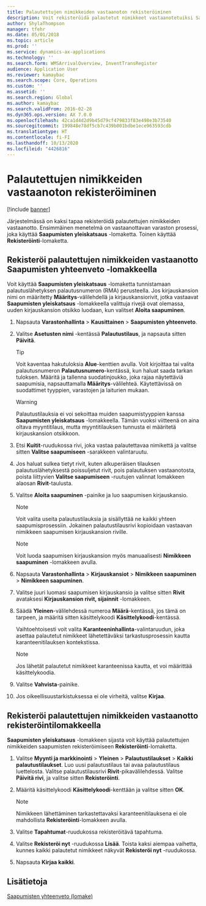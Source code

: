 ```yaml
---
title: Palautettujen nimikkeiden vastaanoton rekisteröiminen
description: Voit rekisteröidä palautetut nimikkeet vastaanotetuiksi Saapumisten yleiskatsaus -lomakkeella tai Rekisteröinti-lomakkeella.
author: ShylaThompson
manager: tfehr
ms.date: 05/01/2018
ms.topic: article
ms.prod: ''
ms.service: dynamics-ax-applications
ms.technology: ''
ms.search.form: WMSArrivalOverview, InventTransRegister
audience: Application User
ms.reviewer: kamaybac
ms.search.scope: Core, Operations
ms.custom: ''
ms.assetid: ''
ms.search.region: Global
ms.author: kamaybac
ms.search.validFrom: 2016-02-28
ms.dyn365.ops.version: AX 7.0.0
ms.openlocfilehash: 42ca1d4d2d9b45d79cf479833f83e498e3b73540
ms.sourcegitcommit: 199848e78df5cb7c439b001bdbe1ece963593cdb
ms.translationtype: HT
ms.contentlocale: fi-FI
ms.lasthandoff: 10/13/2020
ms.locfileid: "4426816"
---
```

# <a name="register-the-receipt-of-returned-items"></a>Palautettujen nimikkeiden vastaanoton rekisteröiminen 

[!include [banner](../includes/banner.md)]


Järjestelmässä on kaksi tapaa rekisteröidä palautettujen nimikkeiden vastaanotto. Ensimmäinen menetelmä on vastaanottavan varaston prosessi, joka käyttää **Saapumisten yleiskatsaus** -lomaketta. Toinen käyttää **Rekisteröinti**-lomaketta.

## <a name="register-the-receipt-of-returned-items-in-the-arrival-overview-form"></a>Rekisteröi palautettujen nimikkeiden vastaanotto Saapumisten yhteenveto -lomakkeella

Voit käyttää **Saapumisten yleiskatsaus** -lomaketta tunnistamaan palautuslähetyksen palautusnumeron (RMA) perusteella. Jos kirjauskansion nimi on määritetty **Määritys**-välilehdellä ja kirjauskansiorivit, jotka vastaavat **Saapumisten yleiskatsaus** -lomakkeella valittuja rivejä ovat olemassa, uuden kirjauskansion otsikko luodaan, kun valitset **Aloita saapuminen**.

1.  Napsauta **Varastonhallinta** \> **Kausittainen** \> **Saapumisten yhteenveto**.

2.  Valitse **Asetusten nimi** -kentässä **Palautustilaus**, ja napsauta sitten **Päivitä**.
    

    > [!TIP]
    > <P>Voit kaventaa hakutuloksia <STRONG>Alue</STRONG>-kenttien avulla. Voit kirjoittaa tai valita palautusnumeron <STRONG>Palautusnumero</STRONG>-kentässä, kun haluat saada tarkan tuloksen. Määritä ja tallenna suodatinjoukko, joka rajaa näytettäviä saapumisia, napsauttamalla <STRONG>Määritys</STRONG>-välilehteä. Käytettävissä on suodattimet tyyppien, varastojen ja laiturien mukaan.</P>

    

    > [!WARNING]
    > <P>Palautustilauksia ei voi sekoittaa muiden saapumistyyppien kanssa <STRONG>Saapumisten yleiskatsaus</STRONG> -lomakkeella. Tämän vuoksi viitteenä on aina oltava myyntitilaus, mutta myyntitilauksen tunnusta ei määritetä kirjauskansion otsikkoon.</P>



3.  Etsi **Kuitit**-ruudukossa rivi, joka vastaa palautettavaa nimikettä ja valitse sitten **Valitse saapumiseen** -sarakkeen valintaruutu.

4.  Jos haluat sulkea tietyt rivit, kuten alkuperäisen tilauksen palautuslähetyksestä poissuljetut rivit, pois palautuksen vastaanotosta, poista liittyvien **Valitse saapumiseen** -ruutujen valinnat lomakkeen alaosan **Rivit**-taulusta.

5.  Valitse **Aloita saapuminen** -painike ja luo saapumisen kirjauskansio.
    

    > [!NOTE]
    > <P>Voit valita useita palautustilauksia ja sisällyttää ne kaikki yhteen saapumisprosessiin. Jokainen palautustilausrivi kopioidaan vastaavan nimikkeen saapumisen kirjauskansion riville.</P>

    

    > [!NOTE]
    > <P>Voit luoda saapumisen kirjauskansion myös manuaalisesti <STRONG>Nimikkeen saapuminen</STRONG> -lomakkeen avulla. 



6.  Napsauta **Varastonhallinta** \> **Kirjauskansiot** \> **Nimikkeen saapuminen** \> **Nimikkeen saapuminen**.

7.  Valitse juuri luomasi saapumisen kirjauskansio ja valitse sitten **Rivit** avataksesi **Kirjauskansion rivit, sijainnit** -lomakkeen.

8.  Säädä **Yleinen**-välilehdessä numeroa **Määrä**-kentässä, jos tämä on tarpeen, ja määritä sitten käsittelykoodi **Käsittelykoodi**-kentässä.
    
    Vaihtoehtoisesti voit valita **Karanteeninhallinta**-valintaruudun, joka asettaa palautetut nimikkeet lähetettäväksi tarkastusprosessin kautta karanteenitilauksen kontekstissa.
    

    > [!NOTE]
    > <P>Jos lähetät palautetut nimikkeet karanteenissa kautta, et voi määrittää käsittelykoodia.</P>



9.  Valitse **Vahvista**-painike.

10. Jos oikeellisuustarkistuksessa ei ole virheitä, valitse **Kirjaa**.

## <a name="register-the-receipt-of-returned-items-in-the-registration-form"></a>Rekisteröi palautettujen nimikkeiden vastaanotto rekisteröintilomakkeella

**Saapumisten yleiskatsaus** -lomakkeen sijasta voit käyttää palautettujen nimikkeiden saapumisten rekisteröimiseen **Rekisteröinti**-lomaketta.

1.  Valitse **Myynti ja markkinointi** \> **Yleinen** \> **Palautustilaukset** \> **Kaikki palautustilaukset**. Luo uusi palautustilaus tai avaa palautustilaus luettelosta. Valitse palautustilausrivi **Rivit**-pikavälilehdessä. Valitse **Päivitä rivi**, ja valitse sitten **Rekisteröinti**.

2.  Määritä käsittelykoodi **Käsittelykoodi**-kenttään ja valitse sitten **OK**.
    

    > [!NOTE]
    > <P>Nimikkeen lähettäminen tarkastettavaksi karanteenitilauksena ei ole mahdollista <STRONG>Rekisteröinti</STRONG>-lomakkeen avulla.</P>



3.  Valitse **Tapahtumat**-ruudukossa rekisteröitävä tapahtuma.

4.  Valitse **Rekisteröi nyt** -ruudukossa **Lisää**. Toista kaksi aiempaa vaihetta, kunnes kaikki palautetut nimikkeet näkyvät **Rekisteröi nyt** -ruudukossa.

5.  Napsauta **Kirjaa kaikki**.

## <a name="see-also"></a>Lisätietoja

[Saapumisten yhteenveto (lomake)](https://technet.microsoft.com/library/hh227654\(v=ax.60\))

  


